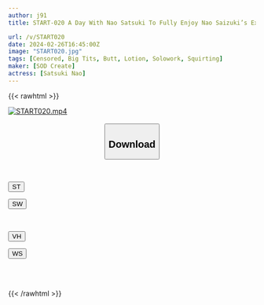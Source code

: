 ```yaml
---
author: j91
title: START-020 A Day With Nao Satsuki To Fully Enjoy Nao Saizuki’s Exquisite Body… Nao Saizuki [Nuku With Overwhelming 4k Video! ]

url: /v/START020
date: 2024-02-26T16:45:00Z
image: "START020.jpg"
tags: [Censored, Big Tits, Butt, Lotion, Solowork, Squirting]
maker: [SOD Create]
actress: [Satsuki Nao]
---
```



{{< rawhtml >}}

<div class="video" data-videoid="9vzYDe8MAeIaxv8">
    <a href="javascript:;">
        <img src="/v/START020/START020.jpg" width="WIDTH" height="HEIGHT" alt="START020.mp4" loading="lazy">
    </a>
</div>

<script type="text/javascript" src="https://j91.asia/asset/on-demand-st.js"></script>

<br>
  <link rel="stylesheet" href="https://j91.asia/asset/bs5.css">
  
  <center>
  <button class="btn btn-primary" type="button" data-bs-toggle="collapse" data-bs-target=".multi-collapse" aria-expanded="false" aria-controls="multiCollapseExample1 multiCollapseExample2"><h2>Download</h2></button></center>
</p>
<div class="row">
  <div class="col">
    <div class="collapse multi-collapse" id="multiCollapseExample1">
      <div class="card card-body">
	      	      <br>
<div class="buttons">  
<p><a href="https://streamtape.to/v/9vzYDe8MAeIaxv8" target="_blank"><button class="btn-hover color-3"><i class="fa fa-download"></i> ST</button></a></p>
<p><a href="https://cdnwish.com/e1nxkcu5yz83" target="_blank"><button class="btn-hover color-2"><i class="fa fa-download"></i> SW</button></a></p></div>
    </div>
  </div>
</div>
  <div class="col">
    <div class="collapse multi-collapse" id="multiCollapseExample2">
      <div class="card card-body">
	      <br>
<div class="buttons">
<p><a href="https://vidhidepro.com/f/1un5z54eek50"><button class="btn-hover color-9"><i class="fa fa-download"></i> VH</button></a></p>
<p><a href="https://wolfstream.tv/jqfspn47y80l"><button class="btn-hover color-8"><i class="fa fa-download"></i> WS</button></a></p></div>
<br><br>
      </div>
    </div>
  </div>
</div>

{{< /rawhtml >}}